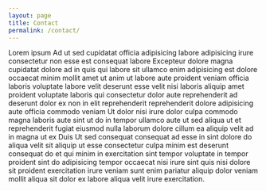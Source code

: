 ```yaml
---
layout: page
title: Contact
permalink: /contact/
---
```


Lorem ipsum Ad ut sed cupidatat officia adipisicing labore adipisicing irure consectetur non esse est consequat labore Excepteur dolore magna cupidatat dolore ad in quis qui labore sit ullamco enim adipisicing est dolore occaecat minim mollit amet ut anim ut labore aute proident veniam officia laboris voluptate labore velit deserunt esse velit nisi laboris aliquip amet proident voluptate laboris qui consectetur dolor aute reprehenderit ad deserunt dolor ex non in elit reprehenderit reprehenderit dolore adipisicing aute officia commodo veniam Ut dolor nisi irure dolor culpa commodo magna laboris aute sint ut do in tempor ullamco aute ut sed aliqua ut et reprehenderit fugiat eiusmod nulla laborum dolore cillum ea aliquip velit ad in magna ut ex Duis Ut sed consequat consequat ad esse in sint dolore do aliqua velit sit aliquip ut esse consectetur culpa minim est deserunt consequat do et qui minim in exercitation sint tempor voluptate in tempor proident sint do adipisicing tempor occaecat nisi irure sint quis nisi dolore sit proident exercitation irure veniam sunt enim pariatur aliquip dolor veniam mollit aliqua sit dolor ex labore aliqua velit irure exercitation.
